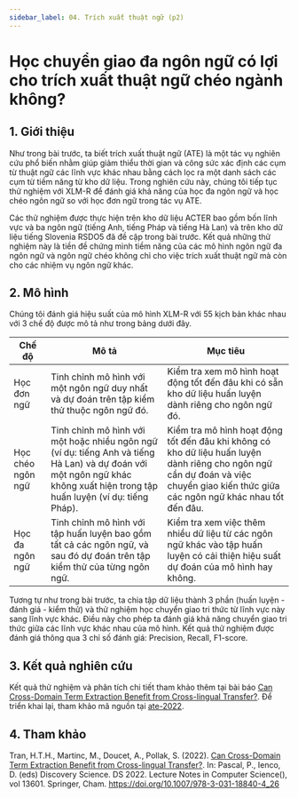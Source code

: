 ```yaml
---
sidebar_label: 04. Trích xuất thuật ngữ (p2)
---
```


# Học chuyển giao đa ngôn ngữ có lợi cho trích xuất thuật ngữ chéo ngành không?

## 1. Giới thiệu

Như trong bài trước, ta biết trích xuất thuật ngữ (ATE) là một tác vụ nghiên cứu phổ biến nhằm giúp giảm thiểu thời gian và công sức xác định các cụm từ thuật ngữ các lĩnh vực khác nhau bằng cách lọc ra một danh sách các cụm từ tiềm năng từ kho dữ liệu. Trong nghiên cứu này, chúng tôi tiếp tục thử nghiệm với XLM-R để đánh giá khả năng của
học đa ngôn ngữ và học chéo ngôn ngữ so với học đơn ngữ trong tác vụ ATE.

Các thử nghiệm được thực hiện trên kho dữ liệu ACTER bao gồm bốn lĩnh vực và ba ngôn ngữ (tiếng Anh, tiếng Pháp và tiếng Hà Lan) và trên kho dữ liệu tiếng Slovenia RSDO5 đã đề cập trong bài trước. Kết quả những thử nghiệm này là tiền đề chứng mình tiềm năng của các mô hình ngôn ngữ đa ngôn ngữ và ngôn ngữ chéo không chỉ cho việc trích xuất thuật ngữ mà còn cho các nhiệm vụ ngôn ngữ khác.

## 2. Mô hình

Chúng tôi đánh giá hiệu suất của mô hình XLM-R với 55 kịch bản khác nhau với 3 chế độ được mô tả như trong bảng dưới đây.

|Chế độ|Mô tả|Mục tiêu|
|-|-|-|
|Học đơn ngữ      |Tinh chỉnh mô hình với một ngôn ngữ duy nhất và dự đoán trên tập kiểm thử thuộc ngôn ngữ đó.|Kiểm tra xem mô hình hoạt động tốt  đến đâu khi có sẵn kho dữ liệu huấn luyện dành riêng cho ngôn ngữ đó.|
|Học chéo ngôn ngữ |Tinh chỉnh mô hình với một hoặc nhiều ngôn ngữ (ví dụ: tiếng Anh và tiếng Hà Lan) và dự đoán với một ngôn ngữ khác không xuất hiện trong tập huấn luyện (ví dụ: tiếng Pháp).|Kiểm tra mô hình hoạt động tốt đến đâu khi không có kho dữ liệu huấn luyện dành riêng cho ngôn ngữ cần dự đoán và việc chuyển giao kiến ​​thức giữa các ngôn ngữ khác nhau tốt đến đâu.|
|Học đa ngôn ngữ |Tinh chỉnh mô hình với tập huấn luyện bao gồm tất cả các ngôn ngữ, và sau đó dự đoán trên tập kiểm thử của từng ngôn ngữ.|Kiểm tra xem việc thêm nhiều dữ liệu từ các ngôn ngữ khác vào tập huấn luyện có cải thiện hiệu suất dự đoán của mô hình hay không.|

Tương tự như trong bài trước, ta chia tập dữ liệu thành 3 phần (huấn luyện - đánh giá - kiểm thử) và thử nghiệm học chuyển giao tri ​​thức từ lĩnh vực này sang lĩnh vực khác. Điều này cho phép ta đánh giá khả năng chuyển giao tri ​​thức giữa các lĩnh vực khác nhau của mô hình. Kết quả thử nghiệm được đánh giá thông qua 3 chỉ số đánh giá: Precision, Recall, F1-score.

## 3. Kết quả nghiên cứu

Kết quả thử nghiệm và phân tích chi tiết tham khảo thêm tại bài báo [Can Cross-Domain Term Extraction Benefit from Cross-lingual Transfer?](https://link.springer.com/chapter/10.1007/978-3-031-18840-4_26). Để triển khai lại, tham khảo mã nguồn tại [ate-2022](https://github.com/honghanhh/ate-2022).

## 4. Tham khảo

Tran, H.T.H., Martinc, M., Doucet, A., Pollak, S. (2022). [Can Cross-Domain Term Extraction Benefit from Cross-lingual Transfer?](https://link.springer.com/chapter/10.1007/978-3-031-18840-4_26). In: Pascal, P., Ienco, D. (eds) Discovery Science. DS 2022. Lecture Notes in Computer Science(), vol 13601. Springer, Cham. https://doi.org/10.1007/978-3-031-18840-4_26
